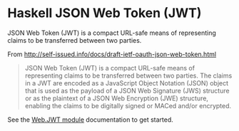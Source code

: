 # Haskell JSON Web Token (JWT)

JSON Web Token (JWT) is a compact URL-safe means of representing claims to be transferred between two parties.

From http://self-issued.info/docs/draft-ietf-oauth-json-web-token.html

> JSON Web Token (JWT) is a compact URL-safe means of representing claims to be transferred 
> between two parties. The claims in a JWT are encoded as a JavaScript Object Notation (JSON) 
> object that is used as the payload of a JSON Web Signature (JWS) structure or as the plaintext 
> of a JSON Web Encryption (JWE) structure, enabling the claims to be digitally signed or MACed 
> and/or encrypted.

See the [Web.JWT module](http://hackage.haskell.org/package/jwt/docs/Web-JWT.html) documentation  to get started.


